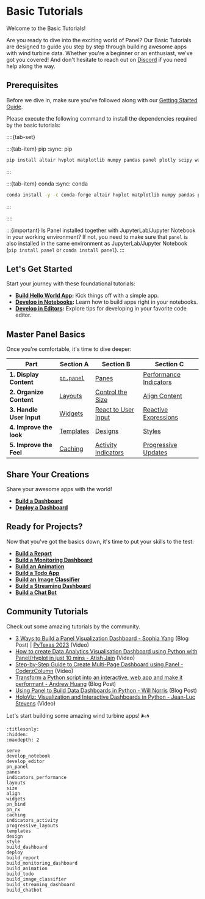 # Basic Tutorials

Welcome to the Basic Tutorials!

Are you ready to dive into the exciting world of Panel? Our Basic Tutorials are designed to guide you step by step through building awesome apps with wind turbine data. Whether you're a beginner or an enthusiast, we've got you covered! And don't hesitate to reach out on [Discord](https://discord.gg/rb6gPXbdAr) if you need help along the way.

## Prerequisites

Before we dive in, make sure you've followed along with our [Getting Started Guide](../../getting_started/index.md).

Please execute the following command to install the dependencies required by the basic tutorials:

::::{tab-set}

:::{tab-item} pip
:sync: pip

```bash
pip install altair hvplot matplotlib numpy pandas panel plotly scipy watchfiles
```

:::

:::{tab-item} conda
:sync: conda

```bash
conda install -y -c conda-forge altair hvplot matplotlib numpy pandas panel plotly scipy watchfiles
```

:::

::::

:::{important}
Is Panel installed together with JupyterLab/Jupyter Notebook in your working environment? If not, you need to make sure that `panel` is also installed in the same environment as JupyterLab/Jupyter Notebook (`pip install panel` or `conda install panel`).
:::

## Let's Get Started

Start your journey with these foundational tutorials:

- **[Build Hello World App](serve.md):** Kick things off with a simple app.
- **[Develop in Notebooks](develop_notebook.md):** Learn how to build apps right in your notebooks.
- **[Develop in Editors](develop_editor.md):** Explore tips for developing in your favorite code editor.

## Master Panel Basics

Once you're comfortable, it's time to dive deeper:

| Part | Section A | Section B| Section C |
|--------------------------|---------------------------|-------------------|------------------------------------------------------|
| **1. Display Content**       | [`pn.panel`](pn_panel.md) | [Panes](panes.md) | [Performance Indicators](indicators_performance.md) |
| **2. Organize Content**      | [Layouts](layouts.md)    | [Control the Size](size.md) | [Align Content](align.md)                           |
| **3. Handle User Input**     | [Widgets](widgets.md)    | [React to User Input](pn_bind.md) | [Reactive Expressions](pn_rx.md)                        |
| **4. Improve the look**      | [Templates](templates.md)| [Designs](design.md) | [Styles](style.md)                                |
| **5. Improve the Feel**      | [Caching](caching.md)    | [Activity Indicators](indicators_activity.md) | [Progressive Updates](progressive_layouts.md)  |

## Share Your Creations

Share your awesome apps with the world!

- **[Build a Dashboard](build_dashboard.md)**
- **[Deploy a Dashboard](deploy.md)**

## Ready for Projects?

Now that you've got the basics down, it's time to put your skills to the test:

- **[Build a Report](build_report.md)**
- **[Build a Monitoring Dashboard](build_monitoring_dashboard.md)**
- **[Build an Animation](build_animation.md)**
- **[Build a Todo App](build_todo.md)**
- **[Build an Image Classifier](build_image_classifier.md)**
- **[Build a Streaming Dashboard](build_streaming_dashboard.md)**
- **[Build a Chat Bot](build_chatbot.md)**

## Community Tutorials

Check out some amazing tutorials by the community.

- [3 Ways to Build a Panel Visualization Dashboard - Sophia Yang](https://towardsdatascience.com/3-ways-to-build-a-panel-visualization-dashboard-6e14148f529d) (Blog Post) | [PyTexas 2023](https://www.youtube.com/watch?v=8du4NNoOtII) (Video)
- [How to create Data Analytics Visualisation Dashboard using Python with Panel/Hvplot in just 10 mins - Atish Jain](https://www.youtube.com/watch?v=__QUQg96SFs) (Video)
- [Step-by-Step Guide to Create Multi-Page Dashboard using Panel - CoderzColumn](https://www.youtube.com/watch?v=G3M0lQcWpqE) (Video)
- [Transform a Python script into an interactive, web app and make it performant - Andrew Huang](https://blog.stackademic.com/transform-a-python-script-into-an-interactive-web-app-and-make-it-performant-73fa3b304cdf) (Blog Post)
- [Using Panel to Build Data Dashboards in Python - Will Norris](https://towardsdatascience.com/using-panel-to-build-data-dashboards-in-python-e87a04c9034d) (Blog Post)
- [HoloViz: Visualization and Interactive Dashboards in Python - Jean-Luc Stevens](https://www.youtube.com/watch?v=61uHwBlxRug) (Video)

Let's start building some amazing wind turbine apps! 🌬️🌀

```{toctree}
:titlesonly:
:hidden:
:maxdepth: 2

serve
develop_notebook
develop_editor
pn_panel
panes
indicators_performance
layouts
size
align
widgets
pn_bind
pn_rx
caching
indicators_activity
progressive_layouts
templates
design
style
build_dashboard
deploy
build_report
build_monitoring_dashboard
build_animation
build_todo
build_image_classifier
build_streaming_dashboard
build_chatbot
```
